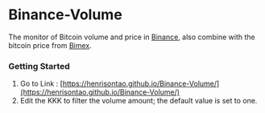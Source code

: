 # Binance-Volume
The monitor of  Bitcoin volume and price in [Binance](https://www.binance.com/tw/trade/BTC_USDT), also combine with the bitcoin price from [Bimex](https://www.bitmex.com/register/QCCkeH).

### Getting Started
1. Go to Link :  [https://henrisontao.github.io/Binance-Volume/](https://henrisontao.github.io/Binance-Volume/)
2. Edit the KKK to filter the volume amount; the default value is set to one.